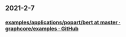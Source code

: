 
## 2021-2-7

### [examples/applications/popart/bert at master · graphcore/examples · GitHub](https://github.com/graphcore/examples/tree/master/applications/popart/bert)